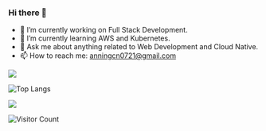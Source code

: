 ### Hi there 👋

<!--
**Annedrew/Annedrew** is a ✨ _special_ ✨ repository because its `README.md` (this file) appears on your GitHub profile.
-->


- 🔭 I’m currently working on Full Stack Development.
- 🌱 I’m currently learning AWS and Kubernetes.
- 💬 Ask me about anything related to Web Development and Cloud Native.
- 📫 How to reach me: anningcn0721@gmail.com

![](https://github-readme-stats.vercel.app/api?username=Annedrew&show_icons=true&theme=shadow_blue)

![Top Langs](https://github-readme-stats.vercel.app/api/top-langs/?username=Annedrew&layout=compact&theme=shadow_blue)

![](https://github-readme-activity-graph.cyclic.app/graph?username=Annedrew&theme=shadow_blue)

![Visitor Count](https://profile-counter.glitch.me/Annedrew/count.svg)
